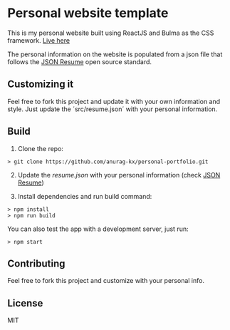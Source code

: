 # Personal website template

This is my personal website built using ReactJS and Bulma as the CSS framework. [Live here](https://anuragk.tech)

The personal information on the website is populated from a json file that follows the [JSON Resume](https://jsonresume.org/) open source standard.

## Customizing it

Feel free to fork this project and update it with your own information and style. Just update the ´src/resume.json´ with your personal information.



## Build

1. Clone the repo:
```console
> git clone https://github.com/anurag-kx/personal-portfolio.git
```

2. Update the *resume.json* with your personal information (check [JSON Resume](https://jsonresume.org/))

3. Install dependencies and run build command:
```console
> npm install
> npm run build
```

You can also test the app with a development server, just run:

```console
> npm start
```

## Contributing

Feel free to fork this project and customize with your personal info.

## License

MIT
